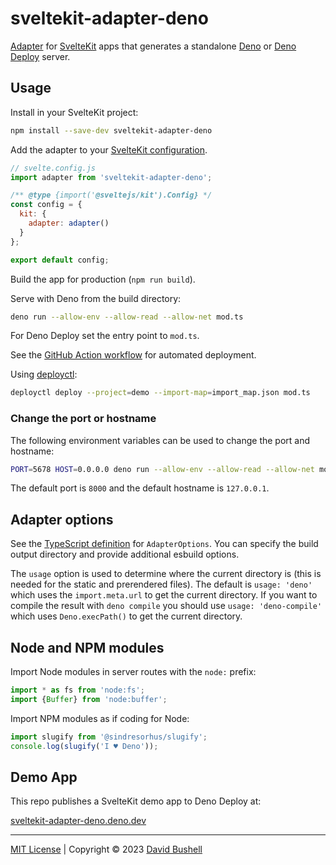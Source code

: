 # sveltekit-adapter-deno

[Adapter](https://kit.svelte.dev/docs/adapters) for [SvelteKit](https://kit.svelte.dev/) apps that generates a standalone [Deno](https://deno.com/runtime) or [Deno Deploy](https://deno.com/deploy) server.

## Usage

Install in your SvelteKit project:

```sh
npm install --save-dev sveltekit-adapter-deno
```

Add the adapter to your [SvelteKit configuration](https://kit.svelte.dev/docs/configuration).

```js
// svelte.config.js
import adapter from 'sveltekit-adapter-deno';

/** @type {import('@sveltejs/kit').Config} */
const config = {
  kit: {
    adapter: adapter()
  }
};

export default config;
```

Build the app for production (`npm run build`).

Serve with Deno from the build directory:

```sh
deno run --allow-env --allow-read --allow-net mod.ts
```

For Deno Deploy set the entry point to `mod.ts`.

See the [GitHub Action workflow](/.github/workflows/ci.yml) for automated deployment.

Using [deployctl](https://deno.com/deploy/docs/deployctl):

```sh
deployctl deploy --project=demo --import-map=import_map.json mod.ts
```

### Change the port or hostname

The following environment variables can be used to change the port and hostname:
```sh
PORT=5678 HOST=0.0.0.0 deno run --allow-env --allow-read --allow-net mod.ts
```

The default port is `8000` and the default hostname is `127.0.0.1`.

## Adapter options

See the [TypeScript definition](/index.d.ts) for `AdapterOptions`. You can specify the build output directory and provide additional esbuild options.

The `usage` option is used to determine where the current directory is (this is needed for the static and prerendered files). The default is `usage: 'deno'` which uses the `import.meta.url` to get the current directory.
If you want to compile the result with `deno compile` you should use `usage: 'deno-compile'` which uses `Deno.execPath()` to get the current directory.

## Node and NPM modules

Import Node modules in server routes with the `node:` prefix:

```js
import * as fs from 'node:fs';
import {Buffer} from 'node:buffer';
```

Import NPM modules as if coding for Node:

```js
import slugify from '@sindresorhus/slugify';
console.log(slugify('I ♥ Deno'));
```

## Demo App

This repo publishes a SvelteKit demo app to Deno Deploy at:

[sveltekit-adapter-deno.deno.dev](https://sveltekit-adapter-deno.deno.dev/)

* * *

[MIT License](/LICENSE) | Copyright © 2023 [David Bushell](https://dbushell.com)
